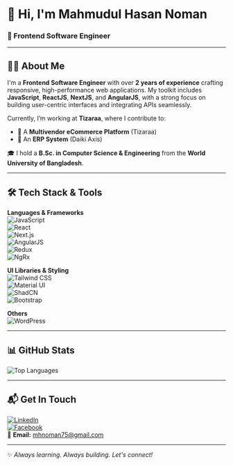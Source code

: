 # 👋 Hi, I'm Mahmudul Hasan Noman  
### 🚀 Frontend Software Engineer

---

## 🧑‍💻 About Me  
I'm a **Frontend Software Engineer** with over **2 years of experience** crafting responsive, high-performance web applications. My toolkit includes **JavaScript**, **ReactJS**, **NextJS**, and **AngularJS**, with a strong focus on building user-centric interfaces and integrating APIs seamlessly.

Currently, I’m working at **Tizaraa**, where I contribute to:

- 🛒 A **Multivendor eCommerce Platform** (Tizaraa)  
- 🧾 An **ERP System** (Daiki Axis)

🎓 I hold a **B.Sc. in Computer Science & Engineering** from the **World University of Bangladesh**.

---

## 🛠️ Tech Stack & Tools

**Languages & Frameworks**  
![JavaScript](https://img.shields.io/badge/JavaScript-F7DF1E?style=flat&logo=javascript&logoColor=black)  
![React](https://img.shields.io/badge/React-20232A?style=flat&logo=react&logoColor=61DAFB)  
![Next.js](https://img.shields.io/badge/Next.js-000000?style=flat&logo=next.js&logoColor=white)  
![AngularJS](https://img.shields.io/badge/AngularJS-DD0031?style=flat&logo=angularjs&logoColor=white)  
![Redux](https://img.shields.io/badge/Redux-764ABC?style=flat&logo=redux&logoColor=white)  
![NgRx](https://img.shields.io/badge/NgRx-C82D78?style=flat&logo=ngrx&logoColor=white)

**UI Libraries & Styling**  
![Tailwind CSS](https://img.shields.io/badge/Tailwind_CSS-38B2AC?style=flat&logo=tailwind-css&logoColor=white)  
![Material UI](https://img.shields.io/badge/Material_UI-0081CB?style=flat&logo=material-ui&logoColor=white)  
![ShadCN](https://img.shields.io/badge/ShadCN-000000?style=flat&logo=vercel&logoColor=white)  
![Bootstrap](https://img.shields.io/badge/Bootstrap-563D7C?style=flat&logo=bootstrap&logoColor=white)

**Others**  
![WordPress](https://img.shields.io/badge/WordPress-21759B?style=flat&logo=wordpress&logoColor=white)

---

## 📊 GitHub Stats

![Top Languages](https://github-readme-stats.vercel.app/api/top-langs/?username=mahmudul-noman&theme=tokyonight&hide_border=true&layout=compact)

---

## 📬 Get In Touch  

[![LinkedIn](https://img.shields.io/badge/LinkedIn-0077B5?style=flat&logo=linkedin&logoColor=white)](https://www.linkedin.com/in/mahmudul-noman/)  
[![Facebook](https://img.shields.io/badge/Facebook-1877F2?style=flat&logo=facebook&logoColor=white)](https://facebook.com/Engr.MHNoman)  
📧 **Email:** mhnoman75@gmail.com

---

✨ *Always learning. Always building. Let's connect!*
